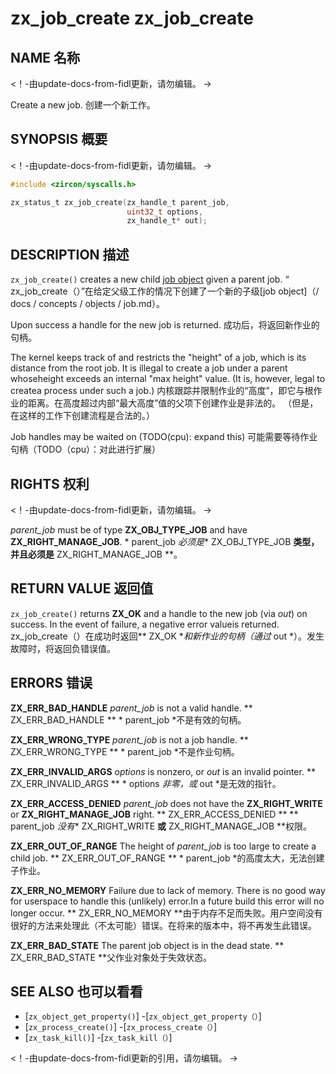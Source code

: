  
# zx_job_create  zx_job_create 

 
## NAME  名称 

<!-- Updated by update-docs-from-fidl, do not edit. -->  <！-由update-docs-from-fidl更新，请勿编辑。 ->

Create a new job.  创建一个新工作。

 
## SYNOPSIS  概要 

<!-- Updated by update-docs-from-fidl, do not edit. -->  <！-由update-docs-from-fidl更新，请勿编辑。 ->

```c
#include <zircon/syscalls.h>

zx_status_t zx_job_create(zx_handle_t parent_job,
                          uint32_t options,
                          zx_handle_t* out);
```
 

 
## DESCRIPTION  描述 

`zx_job_create()` creates a new child [job object](/docs/concepts/objects/job.md) given a parent job. “ zx_job_create（）”在给定父级工作的情况下创建了一个新的子级[job object]（/ docs / concepts / objects / job.md）。

Upon success a handle for the new job is returned.  成功后，将返回新作业的句柄。

The kernel keeps track of and restricts the "height" of a job, which is its distance from the root job. It is illegal to create a job under a parent whoseheight exceeds an internal "max height" value. (It is, however, legal to createa process under such a job.) 内核跟踪并限制作业的“高度”，即它与根作业的距离。在高度超过内部“最大高度”值的父项下创建作业是非法的。 （但是，在这样的工作下创建流程是合法的。）

Job handles may be waited on (TODO(cpu): expand this)  可能需要等待作业句柄（TODO（cpu）：对此进行扩展）

 
## RIGHTS  权利 

<!-- Updated by update-docs-from-fidl, do not edit. -->  <！-由update-docs-from-fidl更新，请勿编辑。 ->

*parent_job* must be of type **ZX_OBJ_TYPE_JOB** and have **ZX_RIGHT_MANAGE_JOB**.  * parent_job *必须是** ZX_OBJ_TYPE_JOB **类型，并且必须是** ZX_RIGHT_MANAGE_JOB **。

 
## RETURN VALUE  返回值 

`zx_job_create()` returns **ZX_OK** and a handle to the new job (via *out*) on success.  In the event of failure, a negative error valueis returned. zx_job_create（）在成功时返回** ZX_OK **和新作业的句柄（通过* out *）。发生故障时，将返回负错误值。

 
## ERRORS  错误 

**ZX_ERR_BAD_HANDLE**  *parent_job* is not a valid handle.  ** ZX_ERR_BAD_HANDLE ** * parent_job *不是有效的句柄。

**ZX_ERR_WRONG_TYPE**  *parent_job* is not a job handle.  ** ZX_ERR_WRONG_TYPE ** * parent_job *不是作业句柄。

**ZX_ERR_INVALID_ARGS**  *options* is nonzero, or *out* is an invalid pointer.  ** ZX_ERR_INVALID_ARGS ** * options *非零，或* out *是无效的指针。

**ZX_ERR_ACCESS_DENIED**  *parent_job* does not have the **ZX_RIGHT_WRITE** or **ZX_RIGHT_MANAGE_JOB** right. ** ZX_ERR_ACCESS_DENIED ** ** parent_job *没有** ZX_RIGHT_WRITE **或** ZX_RIGHT_MANAGE_JOB **权限。

**ZX_ERR_OUT_OF_RANGE**  The height of *parent_job* is too large to create a child job.  ** ZX_ERR_OUT_OF_RANGE ** * parent_job *的高度太大，无法创建子作业。

**ZX_ERR_NO_MEMORY**  Failure due to lack of memory. There is no good way for userspace to handle this (unlikely) error.In a future build this error will no longer occur. ** ZX_ERR_NO_MEMORY **由于内存不足而失败。用户空间没有很好的方法来处理此（不太可能）错误。在将来的版本中，将不再发生此错误。

**ZX_ERR_BAD_STATE**  The parent job object is in the dead state.  ** ZX_ERR_BAD_STATE **父作业对象处于失效状态。

 
## SEE ALSO  也可以看看 

 
 - [`zx_object_get_property()`]  -[`zx_object_get_property（）`]
 - [`zx_process_create()`]  -[`zx_process_create（）`]
 - [`zx_task_kill()`]  -[`zx_task_kill（）`]

<!-- References updated by update-docs-from-fidl, do not edit. -->  <！-由update-docs-from-fidl更新的引用，请勿编辑。 ->

